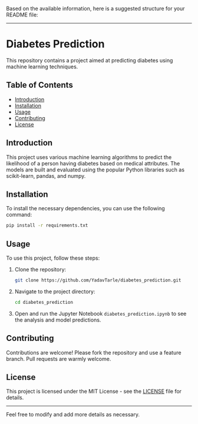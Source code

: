 Based on the available information, here is a suggested structure for your README file:

---

# Diabetes Prediction

This repository contains a project aimed at predicting diabetes using machine learning techniques.

## Table of Contents
- [Introduction](#introduction)
- [Installation](#installation)
- [Usage](#usage)
- [Contributing](#contributing)
- [License](#license)

## Introduction
This project uses various machine learning algorithms to predict the likelihood of a person having diabetes based on medical attributes. The models are built and evaluated using the popular Python libraries such as scikit-learn, pandas, and numpy.

## Installation
To install the necessary dependencies, you can use the following command:

```sh
pip install -r requirements.txt
```

## Usage
To use this project, follow these steps:
1. Clone the repository:
    ```sh
    git clone https://github.com/YadavTarle/diabetes_prediction.git
    ```
2. Navigate to the project directory:
    ```sh
    cd diabetes_prediction
    ```
3. Open and run the Jupyter Notebook `diabetes_prediction.ipynb` to see the analysis and model predictions.

## Contributing
Contributions are welcome! Please fork the repository and use a feature branch. Pull requests are warmly welcome.

## License
This project is licensed under the MIT License - see the [LICENSE](LICENSE) file for details.

---

Feel free to modify and add more details as necessary.

